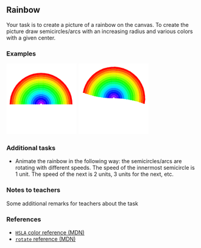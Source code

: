 ## Rainbow

Your task is to create a picture of a rainbow on the canvas. To create the picture draw semicircles/arcs with an increasing radius and various colors with a given center.

### Examples

<div class="columns:2 align:center">

  ![The complete rainbow](tasks/rainbow/assets/rainbow.png)
  ![The animated rainbow](tasks/rainbow/assets/rainbow-animation.gif)

</div>

### Additional tasks

- Animate the rainbow in the following way: the semicircles/arcs are rotating with different speeds. The speed of the innermost semicircle is 1 unit. The speed of the next is 2 units, 3 units for the next, etc.

### Notes to teachers

Some additional remarks for teachers about the task

### References

- [`HSLA` color reference (MDN)][1]
- [`rotate` reference (MDN)][2]

[1]: https://developer.mozilla.org/en-US/docs/Web/CSS/color_value#HSL_colors
[2]: https://developer.mozilla.org/en-US/docs/Web/API/CanvasRenderingContext2D/rotate

